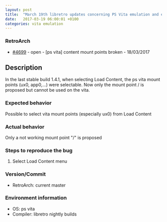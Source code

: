 ```yaml
---
layout: post
title:  "March 19th libretro updates concerning PS Vita emulation and emulators"
date:   2017-03-19 06:00:01 +0100
categories: vita emulation
---
```


### RetroArch
- [#4699](https://github.com/libretro/RetroArch/issues/4699) - open - [ps vita] content mount points broken - 18/03/2017

## Description

In the last stable build 1.4.1, when selecting Load Content, the ps vita mount points (ux0, app0,...) were selectable. Now only the mount point / is proposed but cannot be used on the vita.

### Expected behavior

Possible to select vita mount points (especially ux0) from Load Content

### Actual behavior

Only a not working mount point "/" is proposed

### Steps to reproduce the bug

1. Select Load Content menu

### Version/Commit

- RetroArch: current master

### Environment information

- OS: ps vita
- Compiler: libretro nightly builds


